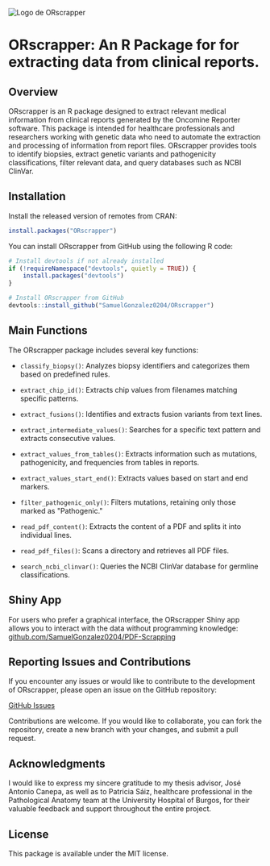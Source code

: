 ![Logo de ORscrapper](https://github.com/SamuelGonzalez0204/ORscrapper/tree/master/inst/extdata/ORscrapperLogo.png)


# ORscrapper: An R Package for for extracting data from clinical reports.

## Overview

ORscrapper is an R package designed to extract relevant medical information from clinical reports generated by the Oncomine Reporter software. This package is intended for healthcare professionals and researchers working with genetic data who need to automate the extraction and processing of information from report files. ORscrapper provides tools to identify biopsies, extract genetic variants and pathogenicity classifications, filter relevant data, and query databases such as NCBI ClinVar.

## Installation

Install the released version of remotes from CRAN:
```r
install.packages("ORscrapper")
```

You can install ORscrapper from GitHub using the following R code:
```r
# Install devtools if not already installed
if (!requireNamespace("devtools", quietly = TRUE)) {
    install.packages("devtools")
}

# Install ORscrapper from GitHub
devtools::install_github("SamuelGonzalez0204/ORscrapper")
```

## Main Functions

The ORscrapper package includes several key functions:

- `classify_biopsy()`: Analyzes biopsy identifiers and categorizes them based on predefined rules.

- `extract_chip_id()`: Extracts chip values from filenames matching specific patterns.

- `extract_fusions()`: Identifies and extracts fusion variants from text lines.

- `extract_intermediate_values()`: Searches for a specific text pattern and extracts consecutive values.

- `extract_values_from_tables()`: Extracts information such as mutations, pathogenicity, and frequencies from tables in reports.

- `extract_values_start_end()`: Extracts values based on start and end markers.

- `filter_pathogenic_only()`: Filters mutations, retaining only those marked as "Pathogenic."

- `read_pdf_content()`: Extracts the content of a PDF and splits it into individual lines.

- `read_pdf_files()`: Scans a directory and retrieves all PDF files.

- `search_ncbi_clinvar()`: Queries the NCBI ClinVar database for germline classifications.

## Shiny App

For users who prefer a graphical interface, the ORscrapper Shiny app allows you to interact with the data without programming knowledge: [github.com/SamuelGonzalez0204/PDF-Scrapping](https://github.com/SamuelGonzalez0204/PDF-Scrapping)

## Reporting Issues and Contributions

If you encounter any issues or would like to contribute to the development of ORscrapper, please open an issue on the GitHub repository:

[GitHub Issues](https://github.com/SamuelGonzalez0204/ORscrapper/issues)

Contributions are welcome. If you would like to collaborate, you can fork the repository, create a new branch with your changes, and submit a pull request.

## Acknowledgments

I would like to express my sincere gratitude to my thesis advisor, José Antonio Canepa, as well as to Patricia Sáiz, healthcare professional in the Pathological Anatomy team at the University Hospital of Burgos, for their valuable feedback and support throughout the entire project.

## License

This package is available under the MIT license.
